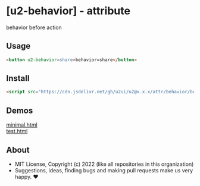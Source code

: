 # [u2-behavior] - attribute
behavior before action

## Usage

```html
<button u2-behavior=share>behavior=share</button>
```

## Install

```html
<script src="https://cdn.jsdelivr.net/gh/u2ui/u2@x.x.x/attr/behavior/behavior.min.js" type=module async></script>
```

## Demos

[minimal.html](http://gcdn.li/u2ui/u2@main/attr/behavior/tests/minimal.html)  
[test.html](http://gcdn.li/u2ui/u2@main/attr/behavior/tests/test.html)  

## About

- MIT License, Copyright (c) 2022 <u2> (like all repositories in this organization) <br>
- Suggestions, ideas, finding bugs and making pull requests make us very happy. ♥

